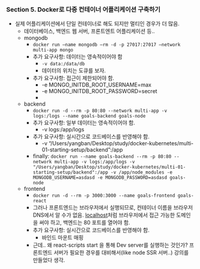 ### Section 5. Docker로 다중 컨테이너 어플리케이션 구축하기

- 실제 어플리케이션에서 단일 컨테이너로 해도 되지만 멀티인 경우가 더 많음.
  - 데이터베이스, 백엔드 웹 서버, 프론트엔트 어플리케이션 등..
  - mongodb
    - `docker run —name mongodb —rm -d -p 27017:27017 —network multi-app mongo`
    - 추가 요구사항: 데이터는 영속적이어야 함
      - `-v data:/data/db`
      - 데이터의 위치는 도큐를 보자.
    - 추가 요구사항: 접근이 제한되어야 함.
      - -e MONGO_INITDB_ROOT_USERNAME=max
      - -e MONGO_INITDB_ROOT_PASSWORD=secret
      -
  - backend
    - `docker run -d --rm -p 80:80 --network multi-app -v logs:/logs --name goals-backend goals-node`
    - 추가 요구사항: 일부 데이터는 영속적이어야 함.
      - -v logs:/app/logs
    - 추가 요구사항: 실시간으로 코드베이스를 반영해야 함.
      - -v “/Users/yangban/Desktop/study/docker-kubernetes/multi-01-starting-setup/backend”:/app
    - finally: `docker run --name goals-backend --rm -p 80:80 --network multi-app -v logs:/app/logs -v "/Users/yangban/Desktop/study/docker-kubernetes/multi-01-starting-setup/backend":/app -v /app/node_modules -e MONGODB_USERNAME=asdasd -e MONGODB_PASSWORD=asdasd goals-node`
  - frontend
    - `docker run -d --rm -p 3000:3000 --name goals-frontend goals-react`
    - 그러나 프론트엔드는 브라우저에서 실행되므로, 컨테이너 이름을 브라우저 DNS에서 알 수가 없음. [localhost](http://localhost:80)처럼 브라우저에서 접근 가능한 도메인을 써야 하고, 백엔드는 80 포트를 열어야 함.
    - 추가 요구사항: 실시간으로 코드베이스를 반영해야 함.
      - 바인드 마운트 매핑
    - 근데.. 왜 react-scripts start 을 통해 Dev server를 실행하는 것인가? 프론트엔드 서버가 필요한 경우를 대비해서(like node SSR 서버..) 강의를 만들었다 생각.
